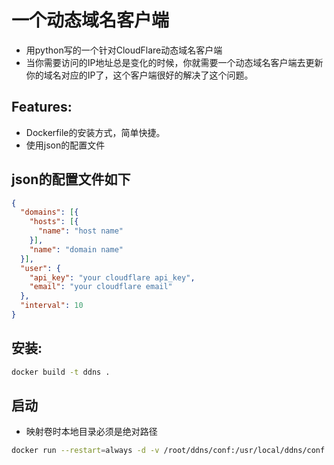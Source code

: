 # 一个动态域名客户端

  - 用python写的一个针对CloudFlare动态域名客户端
  - 当你需要访问的IP地址总是变化的时候，你就需要一个动态域名客户端去更新你的域名对应的IP了，这个客户端很好的解决了这个问题。

## Features:
* Dockerfile的安装方式，简单快捷。
* 使用json的配置文件

## json的配置文件如下
  ```json
  {
    "domains": [{
      "hosts": [{
        "name": "host name"
      }],
      "name": "domain name"
    }],
    "user": {
      "api_key": "your cloudflare api_key",
      "email": "your cloudflare email"
    },
    "interval": 10
  }
  ```

## 安装:
  ```bash
  docker build -t ddns .
  ```

## 启动
  - 映射卷时本地目录必须是绝对路径

  ```bash
  docker run --restart=always -d -v /root/ddns/conf:/usr/local/ddns/conf --name=ddns ddns:v1.0
  ```

